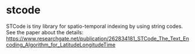 stcode
======
STCode is tiny library for spatio-temporal indexing by using string codes. See the paper about the details:
https://www.researchgate.net/publication/262834181_STCode_The_Text_Encoding_Algorithm_for_LatitudeLongitudeTime
